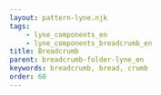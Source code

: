 ```yaml
---
layout: pattern-lyne.njk
tags: 
    - lyne_components_en
    - lyne_components_breadcrumb_en
title: Breadcrumb
parent: breadcrumb-folder-lyne_en
keywords: breadcrumb, bread, crumb
order: 60
---
```

